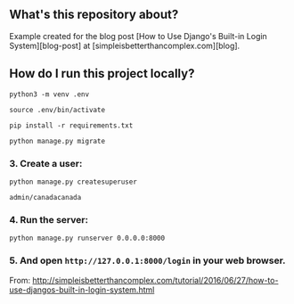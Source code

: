 ## What's this repository about?

Example created for the blog post [How to Use Django's Built-in Login System][blog-post] at [simpleisbetterthancomplex.com][blog].


## How do I run this project locally?

    python3 -m venv .env

    source .env/bin/activate

    pip install -r requirements.txt

    python manage.py migrate

### 3. Create a user:

    python manage.py createsuperuser

    admin/canadacanada

### 4. Run the server:

    python manage.py runserver 0.0.0.0:8000

### 5. And open `http://127.0.0.1:8000/login` in your web browser.

From: http://simpleisbetterthancomplex.com/tutorial/2016/06/27/how-to-use-djangos-built-in-login-system.html
